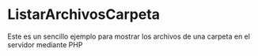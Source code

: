 # ListarArchivosCarpeta
Este es un sencillo ejemplo para mostrar los archivos de una carpeta en el servidor mediante PHP

